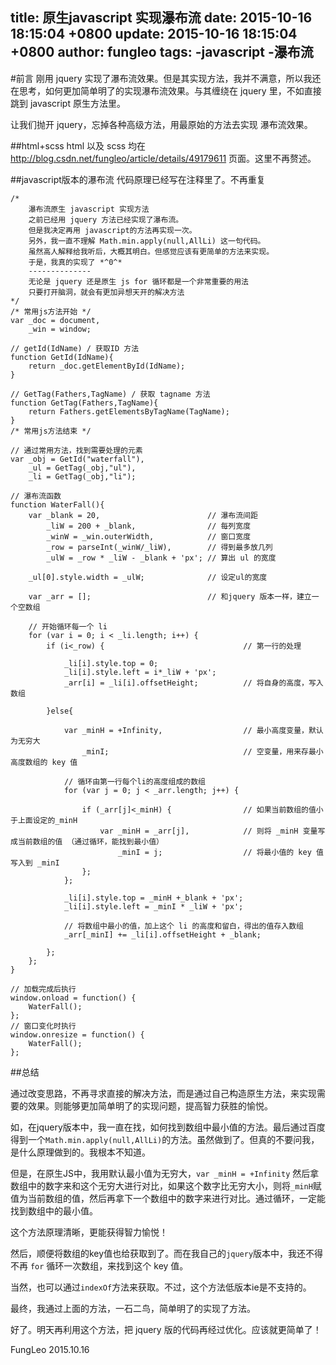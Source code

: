 title: 原生javascript 实现瀑布流
date: 2015-10-16 18:15:04 +0800
update: 2015-10-16 18:15:04 +0800
author: fungleo
tags:
    -javascript
    -瀑布流
---

#前言
刚用 jquery 实现了瀑布流效果。但是其实现方法，我并不满意，所以我还在思考，如何更加简单明了的实现瀑布流效果。与其缠绕在 jquery 里，不如直接跳到 javascript 原生方法里。

让我们抛开 jquery，忘掉各种高级方法，用最原始的方法去实现 瀑布流效果。

##html+scss
html 以及 scss 均在 http://blog.csdn.net/fungleo/article/details/49179611 页面。这里不再赘述。

##javascript版本的瀑布流
代码原理已经写在注释里了。不再重复
```
/*
	瀑布流原生 javascript 实现方法
	之前已经用 jquery 方法已经实现了瀑布流。
	但是我决定再用 javascript的方法再实现一次。
	另外，我一直不理解 Math.min.apply(null,AllLi) 这一句代码。
	虽然高人解释给我听后，大概其明白。但感觉应该有更简单的方法来实现。
	于是，我真的实现了 *^0^*
	--------------
	无论是 jquery 还是原生 js for 循环都是一个非常重要的用法
	只要打开脑洞，就会有更加异想天开的解决方法
*/
/* 常用js方法开始 */
var _doc = document,
	_win = window;

// getId(IdName) / 获取ID 方法
function GetId(IdName){
	return _doc.getElementById(IdName);
}

// GetTag(Fathers,TagName) / 获取 tagname 方法
function GetTag(Fathers,TagName){
	return Fathers.getElementsByTagName(TagName);
}
/* 常用js方法结束 */

// 通过常用方法，找到需要处理的元素
var _obj = GetId("waterfall"),
	_ul = GetTag(_obj,"ul"),
	_li = GetTag(_obj,"li");

// 瀑布流函数
function WaterFall(){
	var _blank = 20,						// 瀑布流间距
		_liW = 200 + _blank,				// 每列宽度
		_winW = _win.outerWidth,			// 窗口宽度
		_row = parseInt(_winW/_liW),		// 得到最多放几列
		_ulW = _row * _liW - _blank + 'px';	// 算出 ul 的宽度

	_ul[0].style.width = _ulW;				// 设定ul的宽度

	var _arr = []; 							// 和jquery 版本一样，建立一个空数组

	// 开始循环每一个 li
	for (var i = 0; i < _li.length; i++) {
		if (i<_row) {								// 第一行的处理

			_li[i].style.top = 0;
			_li[i].style.left = i*_liW + 'px';
			_arr[i] = _li[i].offsetHeight;			// 将自身的高度，写入数组

		}else{

			var _minH = +Infinity,					// 最小高度变量，默认为无穷大
				_minI;								// 空变量，用来存最小高度数组的 key 值

			// 循环由第一行每个li的高度组成的数组
			for (var j = 0; j < _arr.length; j++) {

				if (_arr[j]<_minH) {				// 如果当前数组的值小于上面设定的_minH
					var _minH = _arr[j],			// 则将 _minH 变量写成当前数组的值 （通过循环，能找到最小值）
						_minI = j;					// 将最小值的 key 值写入到 _minI
				};
			};

			_li[i].style.top = _minH +_blank + 'px';
			_li[i].style.left = _minI * _liW + 'px';

			// 将数组中最小的值，加上这个 li 的高度和留白，得出的值存入数组
			_arr[_minI] += _li[i].offsetHeight + _blank;

		};
	};
}

// 加载完成后执行
window.onload = function() {
	WaterFall();
};
// 窗口变化时执行
window.onresize = function() {
	WaterFall();
};

```

##总结

通过改变思路，不再寻求直接的解决方法，而是通过自己构造原生方法，来实现需要的效果。则能够更加简单明了的实现问题，提高智力获胜的愉悦。

如，在jquery版本中，我一直在找，如何找到数组中最小值的方法。最后通过百度得到一个`Math.min.apply(null,AllLi)`的方法。虽然做到了。但真的不要问我，是什么原理做到的。我根本不知道。

但是，在原生JS中，我用默认最小值为无穷大，`var _minH = +Infinity` 然后拿数组中的数字来和这个无穷大进行对比，如果这个数字比无穷大小，则将`_minH`赋值为当前数组的值，然后再拿下一个数组中的数字来进行对比。通过循环，一定能找到数组中的最小值。

这个方法原理清晰，更能获得智力愉悦！

然后，顺便将数组的key值也给获取到了。而在我自己的` jquery `版本中，我还不得不再 `for` 循环一次数组，来找到这个 key 值。

当然，也可以通过`indexOf`方法来获取。不过，这个方法低版本ie是不支持的。

最终，我通过上面的方法，一石二鸟，简单明了的实现了方法。

好了。明天再利用这个方法，把 jquery 版的代码再经过优化。应该就更简单了！

FungLeo
2015.10.16